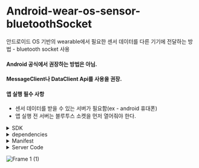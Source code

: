 # Android-wear-os-sensor-bluetoothSocket

안드로이드 OS 기반의 wearable에서 필요한 센서 데이터를 다른 기기에 전달하는 방법 - bluetooth socket 사용

#### Android 공식에서 권장하는 방법은 아님.
#### MessageClient나 DataClient Api를 사용을 권장.

#### 앱 실행 필수 사항
- 센서 데이터를 받을 수 있는 서버가 필요함(ex - android 휴대폰)
- 앱 실행 전 서버는 블루투스 소켓을 먼저 열어줘야 한다.


<details>
<summary>SDK</summary>

```
android {
    compileSdk 33

    defaultConfig {
        applicationId "com.example.wear_os_sensor"
        minSdk 28
        targetSdk 33
        versionCode 1
        versionName "1.0"

    }
}
```
</details>
<details>
<summary>dependencies</summary>

```
dependencies {
    implementation "androidx.annotation:annotation:1.5.0"

    implementation 'androidx.core:core-ktx:1.7.0'
    implementation 'com.google.android.gms:play-services-wearable:18.0.0'
    implementation 'androidx.percentlayout:percentlayout:1.0.0'
    implementation 'androidx.legacy:legacy-support-v4:1.0.0'
    implementation 'androidx.recyclerview:recyclerview:1.2.1'
    implementation 'androidx.wear:wear:1.1.0'
    implementation 'androidx.appcompat:appcompat:1.6.0'
    implementation 'com.google.android.material:material:1.4.0'
    implementation 'androidx.constraintlayout:constraintlayout:2.1.4'
}
```
</details>
<details>
<summary>Manifest</summary>

```
<uses-permission android:name="android.permission.WAKE_LOCK" />
<uses-permission android:name="android.permission.ACCESS_NETWORK_STATE" />
<uses-permission android:name="android.permission.BLUETOOTH" android:maxSdkVersion="30"/>
<uses-permission android:name="android.permission.BLUETOOTH_ADMIN" android:maxSdkVersion="30"/>
<uses-permission android:name="android.permission.BLUETOOTH_SCAN" android:usesPermissionFlags="neverForLocation" />
<uses-permission android:name="android.permission.BLUETOOTH_ADVERTISE" />
<uses-permission android:name="android.permission.BLUETOOTH_CONNECT" />
<uses-permission android:name="android.permission.BODY_SENSORS" />
<uses-permission android:name="android.permission.ACTIVITY_RECOGNITION" />
<uses-permission android:name="android.permission.FOREGROUND_SERVICE" />
```
</details>
<details>
<summary>Server Code</summary>

```
package com.example.bluetoothtest

import android.annotation.SuppressLint
import android.bluetooth.BluetoothAdapter
import android.bluetooth.BluetoothServerSocket
import android.bluetooth.BluetoothSocket
import android.util.Log
import java.io.IOException
import java.util.*

// 블루투스에서 서버의 역할을 수행하는 스레드
@SuppressLint("MissingPermission")
class AcceptThread(private val bluetoothAdapter: BluetoothAdapter, private var adapter: RecyclerViewAdapter,
    var list: ItemList): Thread() {
    private lateinit var serverSocket: BluetoothServerSocket

    companion object {
        private const val TAG = "ACCEPT_THREAD"
        private const val SOCKET_NAME = "server"
        private val MY_UUID = UUID.fromString("00001101-0000-1000-8000-00805f9b34fb")
    }

    init {
        try {
            // 서버 소켓
            serverSocket = bluetoothAdapter.listenUsingRfcommWithServiceRecord(SOCKET_NAME, MY_UUID)
        } catch(e: Exception) {
            Log.d(TAG, e.message.toString())
        }
    }

    override fun run() {
        var socket: BluetoothSocket? = null
        Log.d("success", socket.toString())
        while(true) {
            try {
                // 클라이언트 소켓
                socket = serverSocket.accept()
                Log.d("success", socket.toString())
                Thread.sleep(300)
            } catch (e: IOException) {
                Log.d(TAG, e.message.toString())
            }

            socket?.let {
                val mInputputStream = socket.inputStream
                val buffer = ByteArray(1024)
                var bytes: Int
                while(true){
                    //get value from wearable
                }
                serverSocket.close()
            }
            break
        }
    }

    fun cancel() {
        try {
            serverSocket.close()
        } catch (e: IOException) {
            Log.d(TAG, e.message.toString())
        }
    }
}
```
</details>

![Frame 1 (1)](https://user-images.githubusercontent.com/97783148/219408603-469d7b05-6ec6-4a81-b01a-cd647b2499c1.png)


